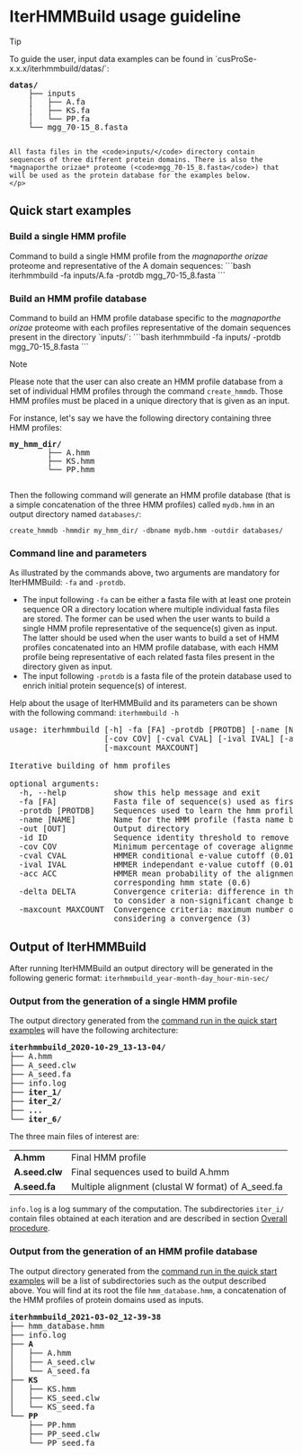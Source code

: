 # IterHMMBuild usage guideline
<div class="admonition tip">
    <p class="first admonition-title">
        Tip
    </p>
    <p>
    To guide the user, input data examples can be found in `cusProSe-x.x.x/iterhmmbuild/datas/`:
    <pre style="line-height: 15px;"><b>datas/</b>
    ├── inputs
    │   ├── A.fa
    │   ├── KS.fa
    │   └── PP.fa
    └── mgg_70-15_8.fasta
    </pre>

    All fasta files in the <code>inputs/</code> directory contain sequences of three different protein domains. There is also the *magnaporthe orizae* proteome (<code>mgg_70-15_8.fasta</code>) that will be used as the protein database for the examples below.
    </p>
</div>

## Quick start examples
### Build a single HMM profile
<div>
Command to build a single HMM profile from the <i>magnaporthe orizae</i> proteome and representative of the A domain sequences:
```bash
iterhmmbuild -fa inputs/A.fa -protdb mgg_70-15_8.fasta
```
</div>

### Build an HMM profile database
<div>
Command to build an HMM profile database specific to the <i>magnaporthe orizae</i> proteome with each profiles representative of the domain sequences present in the directory `inputs/`:
```bash
iterhmmbuild -fa inputs/ -protdb mgg_70-15_8.fasta
```
</div>

<div class="admonition note">
    <p class="first admonition-title">Note</p>
    <p>
    Please note that the user can also create an HMM profile database from a set of individual HMM profiles through the command <code class="io">create_hmmdb</code>. Those HMM profiles must be placed in a unique directory that is given as an input.
    </p>
    <p>
    For instance, let's say we have the following directory containing three HMM profiles:
        <pre style="line-height: 15px;"><b>my_hmm_dir/</b>
        ├── A.hmm
        ├── KS.hmm
        └── PP.hmm
        </pre>
    Then the following command will generate an HMM profile database (that is a simple concatenation of the three HMM profiles) called <code class="io">mydb.hmm</code> in an output directory named <code class="io">databases/</code>: 
    </p>
    <p>
    <code class="inside">create_hmmdb -hmmdir my_hmm_dir/ -dbname mydb.hmm -outdir databases/</code>
    </p>
</div>

### Command line and parameters
As illustrated by the commands above, two arguments are mandatory for IterHMMBuild: `-fa` and `-protdb`.

<ul class="myul">
<li>
The input following <code>-fa</code> can be either a fasta file with at least one protein sequence OR a directory location where multiple individual fasta files are stored. The former can be used when the user wants to build a single HMM profile representative of the sequence(s) given as input. The latter should be used when the user wants to build a set of HMM profiles concatenated into an HMM profile database, with each HMM profile being representative of each related fasta files present in the directory given as input.
</li>
<li>
The input following <code>-protdb</code> is a fasta file of the protein database used to enrich initial protein sequence(s) of interest.
</li>
</ul>

Help about the usage of IterHMMBuild and its parameters can be shown with the following command: `iterhmmbuild -h
`
<pre class="parameters">usage: iterhmmbuild [-h] -fa [FA] -protdb [PROTDB] [-name [NAME]] [-out [OUT]] [-id ID] 
                    [-cov COV] [-cval CVAL] [-ival IVAL] [-acc ACC] [-delta DELTA]
                    [-maxcount MAXCOUNT]

Iterative building of hmm profiles

optional arguments:
  -h, --help          show this help message and exit
  -fa [FA]            Fasta file of sequence(s) used as first seed or directory containing such files
  -protdb [PROTDB]    Sequences used to learn the hmm profile (fasta format)
  -name [NAME]        Name for the HMM profile (fasta name by default).
  -out [OUT]          Output directory
  -id ID              Sequence identity threshold to remove redundancy in seeds&apos;sequences (0.9)
  -cov COV            Minimum percentage of coverage alignment between hmm hit and hmm profile (0.0)
  -cval CVAL          HMMER conditional e-value cutoff (0.01)
  -ival IVAL          HMMER independant e-value cutoff (0.01)
  -acc ACC            HMMER mean probability of the alignment accuracy between each residues of the target and the 
                      corresponding hmm state (0.6)
  -delta DELTA        Convergence criteria: difference in the number of sequences found between two consecutive iterations            
                      to consider a non-significant change between between two consecutive iterations (1)
  -maxcount MAXCOUNT  Convergence criteria: maximum number of times a non-significant change (conv_delta) is accepted before
                      considering a convergence (3)
</pre>

## Output of IterHMMBuild
After running IterHMMBuild an output directory will be generated in the following generic format: 
`iterhmmbuild_year-month-day_hour-min-sec/`

### Output from the generation of a single HMM profile
The output directory generated from the [command run in the quick start examples](#build-a-single-hmm-profile) will have the following architecture:

<pre><b>iterhmmbuild_2020-10-29_13-13-04/</b>
├── A.hmm
├── A_seed.clw
├── A_seed.fa
├── info.log
├── <b>iter_1/</b>
├── <b>iter_2/</b>
├── <b>...</b>
└── <b>iter_6/</b>
</pre>

The three main files of interest are:
<table class="t-description">
    <tr>
        <td class="t-data"><b>A.hmm</b></td> 
        <td class="t-data">Final HMM profile</td> 
    </tr>
    <tr>
        <td class="t-data"><b>A.seed.clw</b></td> 
        <td class="t-data">Final sequences used to build A.hmm</td> 
    </tr>
    <tr>
        <td class="t-data"><b>A.seed.fa</b></td> 
        <td class="t-data">Multiple alignment (clustal W format) of A_seed.fa</td> 
    </tr>
</table>

`info.log` is a log summary of the computation. The subdirectories `iter_i/` contain files obtained at each iteration and are described in section <a href="./ihb_introduction.html#outputs">Overall procedure</a>.

### Output from the generation of an HMM profile database
The output directory generated from the [command run in the quick start examples](#build-an-hmm-profile-database) will be a list of subdirectories such as the output described above. You will find at its root the file `hmm_database.hmm`, a concatenation of the HMM profiles of protein domains used as inputs. 

<pre><b>iterhmmbuild_2021-03-02_12-39-38</b>
├── hmm_database.hmm
├── info.log
├── <b>A</b>
│   ├── A.hmm
│   ├── A_seed.clw
│   └── A_seed.fa
├── <b>KS</b>
│   ├── KS.hmm
│   ├── KS_seed.clw
│   └── KS_seed.fa
└── <b>PP</b>
    ├── PP.hmm
    ├── PP_seed.clw
    └── PP_seed.fa
</pre>